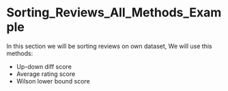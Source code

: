 # Sorting_Reviews_All_Methods_Example
In this section we will be sorting reviews on own dataset,
We will use this methods:


* Up-down diff score
* Average rating score 
* Wilson lower bound score
